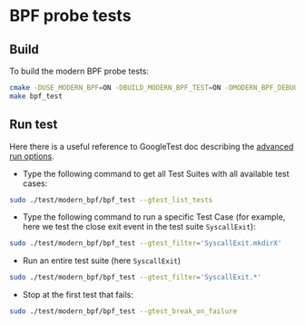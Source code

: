 # BPF probe tests

## Build

To build the modern BPF probe tests:

```bash
cmake -DUSE_MODERN_BPF=ON -DBUILD_MODERN_BPF_TEST=ON -DMODERN_BPF_DEBUG_MODE=ON ..
make bpf_test
```

## Run test

Here there is a useful reference to GoogleTest doc describing the [advanced run options](https://github.com/google/googletest/blob/main/docs/advanced.md#running-a-subset-of-the-tests).

- Type the following command to get all Test Suites with all available test cases:

```bash
sudo ./test/modern_bpf/bpf_test --gtest_list_tests
```

- Type the following command to run a specific Test Case (for example, here we test the close exit event in the test suite `SyscallExit`):

```bash
sudo ./test/modern_bpf/bpf_test --gtest_filter='SyscallExit.mkdirX'
```

- Run an entire test suite (here `SyscallExit`)

```bash
sudo ./test/modern_bpf/bpf_test --gtest_filter='SyscallExit.*'
```

- Stop at the first test that fails:

```bash
sudo ./test/modern_bpf/bpf_test --gtest_break_on_failure
```
